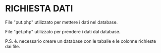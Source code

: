 # RICHIESTA DATI

File "put.php" utilizzato per mettere i dati nel database.

File "get.php" utilizzato per prendere i dati dal database.

P.S. è. necessario creare un database con le taballe e le colonne richieste dai file.
